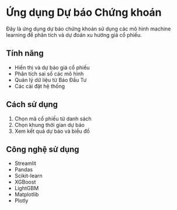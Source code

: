 # Ứng dụng Dự báo Chứng khoán

Đây là ứng dụng dự báo chứng khoán sử dụng các mô hình machine learning để phân tích và dự đoán xu hướng giá cổ phiếu.

## Tính năng

- Hiển thị và dự báo giá cổ phiếu
- Phân tích sai số các mô hình
- Quản lý dữ liệu từ Báo Đầu Tư
- Các cài đặt hệ thống

## Cách sử dụng

1. Chọn mã cổ phiếu từ danh sách
2. Chọn khung thời gian dự báo
3. Xem kết quả dự báo và biểu đồ

## Công nghệ sử dụng

- Streamlit
- Pandas
- Scikit-learn
- XGBoost
- LightGBM
- Matplotlib
- Plotly
